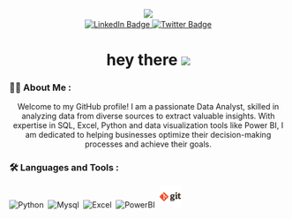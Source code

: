 <div id="header" align="center">
  <img src="https://media.giphy.com/media/1vlBgKjXEz1jTtsuiH/giphy.gif" width="100"/>
</div>
<div id="badges" align="center">
  <a href="www.linkedin.com/in/kavya-kuntumalla-01230123">
    <img src="https://img.shields.io/badge/LinkedIn-blue?style=for-the-badge&logo=linkedin&logoColor=white" alt="LinkedIn Badge"/>
  </a>
  <a href="https://x.com/kavyak3/">
    <img src="https://img.shields.io/badge/Twitter-blue?style=for-the-badge&logo=twitter&logoColor=white" alt="Twitter Badge"/>
  </a>
</div>
<div id="hi" align="center">
<h1>
  hey there
  <img src="https://media.giphy.com/media/hvRJCLFzcasrR4ia7z/giphy.gif" width="30px"/>
</h1>
</div>

### :man_technologist: About Me :
<div id="aboutme" align="center">
  <p>Welcome to my GitHub profile! I am a passionate Data Analyst, skilled in analyzing data from diverse sources to extract valuable insights. With expertise in SQL, Excel, Python and data visualization tools like Power BI, I am dedicated to helping businesses optimize their decision-making processes and achieve their goals.</p>
</div>


### :hammer_and_wrench: Languages and Tools :
<div>
   <img src="https://logos-world.net/wp-content/uploads/2021/10/Python-Symbol.png" title="Python" alt="Python" width="40" height="40"/>&nbsp;
 <img src="https://pngimg.com/uploads/mysql/mysql_PNG23.png" title="Mysql" alt="Mysql" width="40" height="40"/>&nbsp;
  <img src="https://static.vecteezy.com/system/resources/previews/022/101/030/original/microsoft-excel-logo-transparent-free-png.png" title="Excel" alt="Excel" width="40" height="40"/>&nbsp;
   <img src="https://www.coolblue.com/wp-content/uploads/2022/09/Microsoft-Power-BI-Symbol.png" title="PowerBI" alt="PowerBI" width="65" height="40"/>&nbsp;
 <img src="https://github.com/devicons/devicon/blob/master/icons/git/git-original-wordmark.svg" title="Git" alt="Git" width="40" height="40"/>&nbsp;
</div>




<!-- ## Hi there, I'm Kavya 👋 -->

<!--
**kavyak3/kavyak3** is a ✨ _special_ ✨ repository because its `README.md` (this file) appears on your GitHub profile.

Here are some ideas to get you started:

- 🔭 I’m currently working on ...
- 🌱 I’m currently learning ...
- 👯 I’m looking to collaborate on ...
- 🤔 I’m looking for help with ...
- 💬 Ask me about ...
- 📫 How to reach me: ...
- 😄 Pronouns: ...
- ⚡ Fun fact: ...
-->
